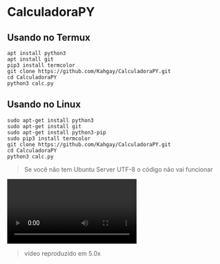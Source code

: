 # CalculadoraPY 

## Usando no Termux 
``` 
apt install python3 
apt install git 
pip3 install termcolor 
git clone https://github.com/Kahgay/CalculadoraPY.git 
cd CalculadoraPY 
python3 calc.py 
``` 

## Usando no Linux 
``` 
sudo apt-get install python3 
sudo apt-get install git 
sudo apt-get install python3-pip 
sudo pip3 install termcolor 
git clone https://github.com/Kahgay/CalculadoraPY.git 
cd CalculadoraPY 
python3 calc.py 
``` 
> Se você não tem Ubuntu Server UTF-8 o código não vai funcionar 

![testand](https://media.discordapp.net/attachments/795130563916595270/900575665781366824/VID-20211020-WA0172.mp4) 
> vídeo reproduzido em 5.0x
